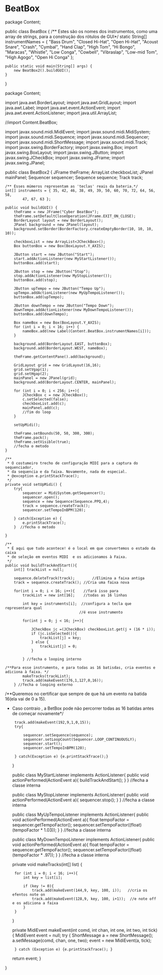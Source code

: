 # BeatBox
package Content;

public class BeatBox {
	/** Estes são os nomes dos instrumentos, como uma array de strings, para a construção dos rótulos de GUI*/
	static String[] instrumentNames = { "Bass Drum", "Closed Hi-Hat", "Open Hi-Hat",
		"Acoust Snare", "Crash", "Cymbal", "Hand Clap", "High Tom",
		"Hi Bongo", "Maracas", "Whistle", "Low Conga", "Cowbell",
		"Vibraslap", "Low-mid Tom", "High Agogo", "Open Hi Conga" };
	
	public static void main(String[] args) {
		new BeatBox2().buildGUI();
	}

}

package Content;

import java.awt.BorderLayout;
import java.awt.GridLayout;
import java.awt.Label;
import java.awt.event.ActionEvent;
import java.awt.event.ActionListener;
import java.util.ArrayList;

//import Content.BeatBox;

import javax.sound.midi.MidiEvent;
import javax.sound.midi.MidiSystem;
import javax.sound.midi.Sequence;
import javax.sound.midi.Sequencer;
import javax.sound.midi.ShortMessage;
import javax.sound.midi.Track;
import javax.swing.BorderFactory;
import javax.swing.Box;
import javax.swing.BoxLayout;
import javax.swing.JButton;
import javax.swing.JCheckBox;
import javax.swing.JFrame;
import javax.swing.JPanel;

public class BeatBox2 {
	JFrame theFrame;
	ArrayList<JCheckBox> checkboxList;
	JPanel mainPanel;
	Sequencer sequencer;
	Sequence sequence;
	Track track;
	
	/** Esses múmeros representam as 'teclas' reais da bateria.*/
	int[] instruments = { 35, 42, 46, 38, 49, 39, 50, 60, 70, 72, 64, 56, 58,
			47, 67, 63 };
	
	public void buildGUI() {
		theFrame = new JFrame("Cyber BeatBox");
		theFrame.setDefaultCloseOperation(JFrame.EXIT_ON_CLOSE);
		BorderLayout layout = new BorderLayout();
		JPanel background = new JPanel(layout);
		background.setBorder(BorderFactory.createEmptyBorder(10, 10, 10, 10));

		checkboxList = new ArrayList<JCheckBox>();
		Box buttonBox = new Box(BoxLayout.Y_AXIS);
		
		JButton start = new JButton("Start");
		start.addActionListener(new MyStartListener());
		buttonBox.add(start);
		
		JButton stop = new JButton("Stop");
		stop.addActionListener(new MyStopListener());
		buttonBox.add(stop);
		
		JButton upTempo = new JButton("Tempo Up");
		upTempo.addActionListener(new MyUpTempoListener());
		buttonBox.add(upTempo);
		
		JButton downTempo = new JButton("Tempo Down");
		downTempo.addActionListener(new MyDownTempoListener());
		buttonBox.add(downTempo);
		
		Box nameBox = new Box(BoxLayout.Y_AXIS);
		for (int i = 0; i < 16; i++) {
			nameBox.add(new Label(Content.BeatBox.instrumentNames[i]));
		}
		
		background.add(BorderLayout.EAST, buttonBox);
		background.add(BorderLayout.WEST, nameBox);
		
		theFrame.getContentPane().add(background);
		
		GridLayout grid = new GridLayout(16,16);
		grid.setVgap(1);
		grid.setHgap(2);
		mainPanel = new JPanel(grid);
		background.add(BorderLayout.CENTER, mainPanel);
		
		for (int i = 0; i < 256; i++){
			JCheckBox c = new JCheckBox();
			c.setSelected(false);
			checkboxList.add(c);
			mainPanel.add(c);
			//fim do loop
		}
		
		setUpMidi();
		
		theFrame.setBounds(50, 50, 300, 300);
		theFrame.pack();
		theFrame.setVisible(true);
		//fecha o metodo
	}

	/**
	 * O costumeiro trecho de configuração MIDI para a captura do sequenciador, 
	 * da sequencia e da faixa. Novamente, nada de especial.
	 * @exception e.printStackTrace();
	 */
	private void setUpMidi() {
		try{
			sequencer = MidiSystem.getSequencer();
			sequencer.open();
			sequence = new Sequence(Sequence.PPQ,4);
			track = sequence.createTrack();
			sequencer.setTempoInBPM(120);
			
		} catch(Exception e) {
			e.printStackTrace();
		}  //fecha o metodo
		
	}
	
	/**
	 * É aqui que tudo acontece! é o local em que convertemos o estado da caixa 
	 * de seleção em eventos MIDI  e os adicionamos à Faixa.
	 */
	public void buildTrackAndStart(){
		int[] trackList = null;
		
		sequence.deleteTrack(track);		//Elimina a faixa antiga
		track = sequence.createTrack();	//Cria uma faixa nova
		
		for(int i = 0; i < 16; i++){    //fará isso para 
			trackList = new int[16];	//todas as 16 linhas
			
			int key = instruments[i];  //configura a tecla que representara qual 
									  //é esse instrumento
			
			for(int j = 0; j < 16; j++){
				
				JCheckBox jc =(JCheckBox) checkboxList.get(j + (16 * i));
				if (jc.isSelected()){
					trackList[j] = key;
				} else {
					trackList[j] = 0;
				}
				
			} //fecha o looping interno
			
	/**Para esse instrumento, e para todas as 16 batisdas, cria eventos e adiciona à faixa. */		
			makeTracks(trackList);
			track.add(makeEvent(176,1,127,0,16));
		} //fecha o looping externo
		
/**Queremos no certificar que sempre de que há um evento na batida 16(ela vai de 0 a 15).
*  Caso contraio , a BetBox pode não percorrer todas as 16 batidas antes de começar novamente*/
		
		track.add(makeEvent(192,9,1,0,15));
		try{
			
			sequencer.setSequence(sequence);
			sequencer.setLoopCount(Sequencer.LOOP_CONTINUOUSLY);
			sequencer.start();
			sequencer.setTempoInBPM(120);		
			
		} catch(Exception e) {e.printStackTrace();}
	}
	
	public class MyStartListener implements ActionListener{
		public void actionPerformed(ActionEvent a){
			buildTrackAndStart();
		}
	} //fecha a classe interna
	
	public class MyStopListener implements ActionListener{
		public void actionPerformed(ActionEvent a){
			sequencer.stop();
		}
	} //fecha a classe interna
	
	public class MyUpTempoListener implements ActionListener{
		public void actionPerformed(ActionEvent a){
			float tempoFactor = sequencer.getTempoFactor();
			sequencer.setTempoFactor((float)(tempoFactor * 1.03));
		}
	} //fecha a classe interna
	
	public class MyDownTempoListener implements ActionListener{
		public void actionPerformed(ActionEvent a){
			float tempoFactor = sequencer.getTempoFactor();
			sequencer.setTempoFactor((float)(tempoFactor * .97));
		}
	} //fecha a classe interna
	
	
	
	private void makeTracks(int[] list) {

		for (int i = 0; i < 16; i++){
			int key = list[i];
			
			if (key != 0){
				track.add(makeEvent(144,9, key, 100, i));   //cria os efentos note on
				track.add(makeEvent(128,9, key, 100, i+1));  //e note off e os adiciona a faixa
			}
		}
		
	}
	
	private MidiEvent makeEvent(int comd, int chan, int one, int two, int tick) {
		MidiEvent event = null;
		try {
			ShortMessage a = new ShortMessage();
			a.setMessage(comd, chan, one, two);
			event = new MidiEvent(a, tick);
			
		} catch (Exception e) {e.printStackTrace();	}
	return event;
	}

	
}
